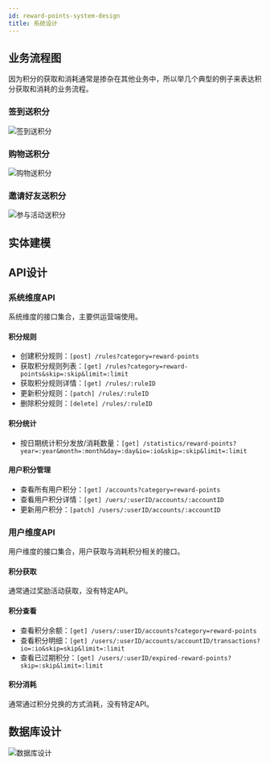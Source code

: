 ```yaml
---
id: reward-points-system-design
title: 系统设计
---
```


## 业务流程图

因为积分的获取和消耗通常是掺杂在其他业务中，所以举几个典型的例子来表达积分获取和消耗的业务流程。

### 签到送积分
![签到送积分](/img/reward-points-sign-in.png)

### 购物送积分
![购物送积分](/img/reward-points-shopping.png)

### 邀请好友送积分
![参与活动送积分](/img/reward-points-activities.png)

## 实体建模

## API设计

### 系统维度API

系统维度的接口集合，主要供运营端使用。

#### 积分规则

- 创建积分规则：```[post] /rules?category=reward-points```
- 获取积分规则列表：```[get] /rules?category=reward-points&skip=:skip&limit=:limit```
- 获取积分规则详情：```[get] /rules/:ruleID```
- 更新积分规则：```[patch] /rules/:ruleID```
- 删除积分规则：```[delete] /rules/:ruleID```

#### 积分统计

- 按日期统计积分发放/消耗数量：```[get] /statistics/reward-points?year=:year&month=:month&day=:day&io=:io&skip=:skip&limit=:limit```

#### 用户积分管理

- 查看所有用户积分：```[get] /accounts?category=reward-points```
- 查看用户积分详情：```[get] /uers/:userID/accounts/:accountID```
- 更新用户积分：```[patch] /users/:userID/accounts/:accountID```

### 用户维度API

用户维度的接口集合，用户获取与消耗积分相关的接口。

#### 积分获取

通常通过奖励活动获取，没有特定API。

#### 积分查看

- 查看积分余额：```[get] /users/:userID/accounts?category=reward-points```
- 查看积分明细：```[get] /users/:userID/accounts/accountID/transactions?io=:io&skip=skip&limit=:limit```
- 查看已过期积分：```[get] /users/:userID/expired-reward-points?skip=:skip&limit=:limit```

#### 积分消耗

通常通过积分兑换的方式消耗，没有特定API。

## 数据库设计

![数据库设计](/img/reward-points-DB.png)